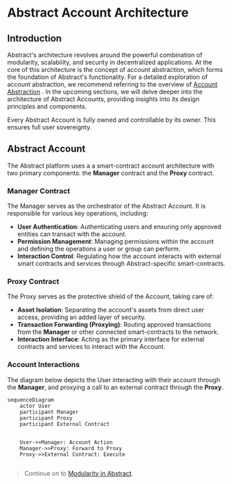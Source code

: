 # Abstract Account Architecture

## Introduction

Abstract's architecture revolves around the powerful combination of modularity, scalability, and security in decentralized applications. At the core of this architecture is the concept of account abstraction, which forms the foundation of Abstract's functionality. For a detailed exploration of account abstraction, we recommend referring to the overview of [Account Abstraction](./account_abstraction.md) . In the upcoming sections, we will delve deeper into the architecture of Abstract Accounts, providing insights into its design principles and components.

Every Abstract Account is fully owned and controllable by its owner. This ensures full user sovereignty.

## Abstract Account

The Abstract platform uses a a smart-contract account architecture with two primary components: the **Manager** contract and the **Proxy** contract.

### Manager Contract

The Manager serves as the orchestrator of the Abstract Account. It is responsible for various key operations, including:

- **User Authentication**: Authenticating users and ensuring only approved entities can transact with the account.
- **Permission Management**: Managing permissions within the account and defining the operations a user or group can perform.
- **Interaction Control**: Regulating how the account interacts with external smart contracts and services through Abstract-specific smart-contracts.

### Proxy Contract

The Proxy serves as the protective shield of the Account, taking care of:

- **Asset Isolation**: Separating the account's assets from direct user access, providing an added layer of security.
- **Transaction Forwarding (Proxying)**: Routing approved transactions from the **Manager** or other connected smart-contracts to the network.
- **Interaction Interface**: Acting as the primary interface for external contracts and services to interact with the Account.

### Account Interactions

The diagram below depicts the User interacting with their account through the **Manager**, and proxying a call to an external contract through the **Proxy**.

```mermaid
sequenceDiagram
    actor User
    participant Manager
    participant Proxy
    participant External Contract


    User->>Manager: Account Action
    Manager->>Proxy: Forward to Proxy
    Proxy->>External Contract: Execute
  
```

> Continue on to [Modularity in Abstract](./modularity.md).
